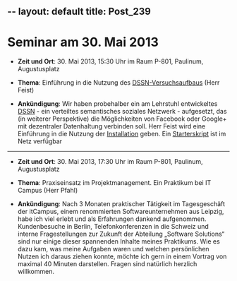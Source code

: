 --
layout: default
title: Post_239
---


# Seminar am 30. Mai 2013

<ul>
	<li><strong>Zeit und Ort</strong>: 30. Mai 2013, 15:30 Uhr im Raum P-801, Paulinum, Augustusplatz</li>
</ul>
<ul>
	<li><strong>Thema</strong>: Einführung in die Nutzung des <a title="Das verteilte semantische soziale Netzwerk von Leipzig Data (DSSN-L)" href="http://www.leipzig-data.de/dssn-l/">DSSN-Versuchsaufbaus</a> (Herr Feist)</li>
</ul>
<ul>
	<li><strong>Ankündigung</strong>: Wir haben probehalber ein am Lehrstuhl entwickeltes <a href="http://aksw.org/Projects/DSSN.htm">DSSN</a> - ein verteiltes semantisches soziales Netzwerk - aufgesetzt, das (in weiterer Perspektive) die Möglichkeiten von Facebook oder Google+ mit dezentraler Datenhaltung verbinden soll. Herr Feist wird eine Einführung in die Nutzung der <a href="http://www.leipzig-data.de/xodx/">Installation</a> geben. Ein <a href="http://leipzig-data.de/Upload/XODXGettingStarted.pdf">Starterskript</a> ist im Netz verfügbar</li>
</ul>

<hr />

<ul>
	<li><strong>Zeit und Ort</strong>: 30. Mai 2013, 17:30 Uhr im Raum P-801, Paulinum, Augustusplatz</li>
</ul>
<ul>
	<li><strong>Thema</strong>: Praxiseinsatz im Projektmanagement. Ein Praktikum bei IT Campus (Herr Pfahl)</li>
</ul>
<ul>
	<li><strong>Ankündigung</strong>: Nach 3 Monaten praktischer Tätigkeit im Tagesgeschäft der itCampus, einem renommierten Softwareunternehmen aus Leipzig, habe ich viel erlebt und als Erfahrungen dankend aufgenommen. Kundenbesuche in Berlin, Telefonkonferenzen in die Schweiz und interne Fragestellungen zur Zukunft der Abteilung „Software Solutions“ sind nur einige dieser spannenden Inhalte meines Praktikums. Wie es dazu kam, was meine Aufgaben waren und welchen persönlichen Nutzen ich daraus ziehen konnte, möchte ich gern in einem Vortrag von maximal 40 Minuten darstellen. Fragen sind natürlich herzlich willkommen.</li>
</ul>


